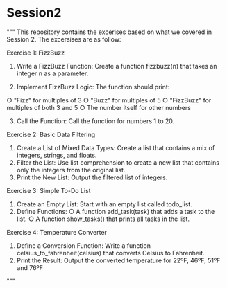 # Session2

"""
This repository contains the excerises based on what we covered in Session 2. The excersises are as follow: 

Exercise 1: FizzBuzz

1. Write a FizzBuzz Function: Create a function fizzbuzz(n) that takes an integer n as a parameter.
   
2. Implement FizzBuzz Logic: The function should print:

○ "Fizz" for multiples of 3
○ "Buzz" for multiples of 5
○ "FizzBuzz" for multiples of both 3 and 5
○ The number itself for other numbers

3. Call the Function: Call the function for numbers 1 to 20.


Exercise 2: Basic Data Filtering

1. Create a List of Mixed Data Types: Create a list that contains a mix of integers, strings, and floats.
2. Filter the List: Use list comprehension to create a new list that contains only the integers from the original list.
3. Print the New List: Output the filtered list of integers.


Exercise 3: Simple To-Do List

1. Create an Empty List: Start with an empty list called todo_list.
2. Define Functions:
○ A function add_task(task) that adds a task to the list.
○ A function show_tasks() that prints all tasks in the list.


Exercise 4: Temperature Converter

1. Define a Conversion Function: Write a function celsius_to_fahrenheit(celsius) that converts Celsius to Fahrenheit.
2. Print the Result: Output the converted temperature for 22ºF, 46ºF, 51ºF and 76ºF

"""
